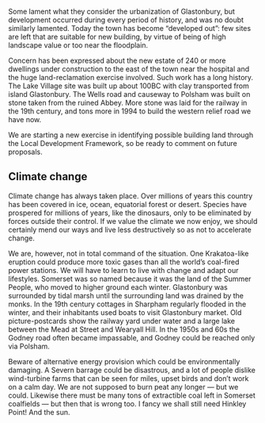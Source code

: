 Some lament what they consider the urbanization of Glastonbury, but
development occurred during every period of history, and was no doubt
similarly lamented. Today the town has become “developed out”: few sites
are left that are suitable for new building, by virtue of being of high
landscape value or too near the floodplain.

Concern has been expressed about the new estate of 240 or more dwellings
under construction to the east of the town near the hospital and the
huge land-reclamation exercise involved. Such work has a long history.
The Lake Village site was built up about 100BC with clay transported
from island Glastonbury. The Wells road and causeway to Polsham was
built on stone taken from the ruined Abbey. More stone was laid for the
railway in the 19th century, and tons more in 1994 to build the western
relief road we have now.

We are starting a new exercise in identifying possible building land
through the Local Development Framework, so be ready to comment on
future proposals.

Climate change
--------------

Climate change has always taken place. Over millions of years this
country has been covered in ice, ocean, equatorial forest or desert.
Species have prospered for millions of years, like the dinosaurs, only
to be eliminated by forces outside their control. If we value the
climate we now enjoy, we should certainly mend our ways and live less
destructively so as not to accelerate change.

We are, however, not in total command of the situation. One
Krakatoa-like eruption could produce more toxic gases than all the
world’s coal-fired power stations. We will have to learn to live with
change and adapt our lifestyles. Somerset was so named because it was
the land of the Summer People, who moved to higher ground each winter.
Glastonbury was surrounded by tidal marsh until the surrounding land was
drained by the monks. In the 19th century cottages in Sharpham regularly
flooded in the winter, and their inhabitants used boats to visit
Glastonbury market. Old picture-postcards show the railway yard under
water and a large lake between the Mead at Street and Wearyall Hill. In
the 1950s and 60s the Godney road often became impassable, and Godney
could be reached only via Polsham.

Beware of alternative energy provision which could be environmentally
damaging. A Severn barrage could be disastrous, and a lot of people
dislike wind-turbine farms that can be seen for miles, upset birds and
don’t work on a calm day. We are not supposed to burn peat any longer —
but we could. Likewise there must be many tons of extractible coal left
in Somerset coalfields — but then that is wrong too. I fancy we shall
still need Hinkley Point! And the sun.
